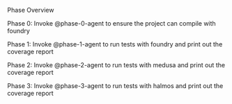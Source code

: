 Phase Overview

Phase 0: Invoke @phase-0-agent to ensure the project can compile with foundry

Phase 1: Invoke @phase-1-agent to run tests with foundry and print out the coverage report

Phase 2: Invoke @phase-2-agent to run tests with medusa and print out the coverage report

Phase 3: Invoke @phase-3-agent to run tests with halmos and print out the coverage report
